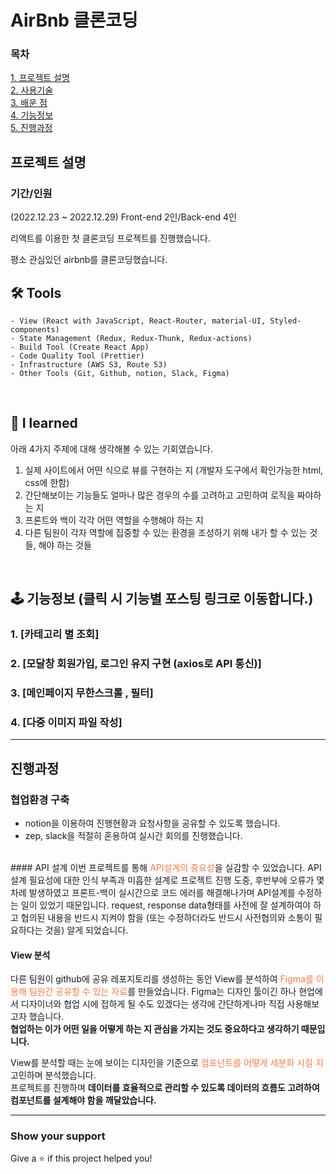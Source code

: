 # AirBnb 클론코딩 


### 목차
[1. 프로젝트 설명 ](#프로젝트-설명)<br/>
[2. 사용기술 ](#-tools)<br/>
[3. 배운 점 ](#-i-learned)<br/>
[4. 기능정보 ](#-기능정보-클릭-시-기능별-포스팅-링크로-이동합니다)<br/>
[5. 진행과정 ](#진행과정)<br/>


## 프로젝트 설명 
### 기간/인원
(2022.12.23 ~ 2022.12.29) 
Front-end 2인/Back-end 4인

리액트를 이용한 첫 클론코딩 프로젝트를 진행했습니다.

평소 관심있던 airbnb를 클론코딩했습니다. 

## 🛠 Tools
```
- View (React with JavaScript, React-Router, material-UI, Styled-components)
- State Management (Redux, Redux-Thunk, Redux-actions)
- Build Tool (Create React App)
- Code Quality Tool (Prettier)
- Infrastructure (AWS S3, Route 53)
- Other Tools (Git, Github, notion, Slack, Figma)
```

<br/>

## 🔎 I learned 
아래 4가지 주제에 대해 생각해볼 수 있는 기회였습니다.
1. 실제 사이트에서 어떤 식으로 뷰를 구현하는 지 (개발자 도구에서 확인가능한 html, css에 한함)
2. 간단해보이는 기능들도 얼마나 많은 경우의 수를 고려하고 고민하여 로직을 짜야하는 지
3. 프론트와 백이 각각 어떤 역할을 수행해야 하는 지 
4. 다른 팀원이 각자 역할에 집중할 수 있는 환경을 조성하기 위해 내가 할 수 있는 것들, 해야 하는 것들

<br/>

## 🕹 기능정보 (클릭 시 기능별 포스팅 링크로 이동합니다.)
### 1. [카테고리 별 조회]

### 2. [모달창 회원가입, 로그인 유지 구현 (axios로 API 통신)]

### 3. [메인페이지 무한스크롤 , 필터]

### 4. [다중 이미지 파일 작성]
---

## 진행과정
### 협업환경 구축
- notion을 이용하여 진행현황과 요청사항을 공유할 수 있도록 했습니다.
- zep, slack을 적절히 혼용하여 실시간 회의를 진행했습니다.

<br>
#### API 설계 
이번 프로젝트를 통해 <span style="color:#FF7948">API설계의 중요성</span>을 실감할 수 있었습니다.
API 설계 필요성에 대한 인식 부족과 미흡한 설계로 프로젝트 진행 도중, 후반부에 오류가 몇 차례 발생하였고 프론트-백이 실시간으로 코드 에러를 해결해나가며 API설계를 수정하는 일이 있었기 때문입니다. 
request, response data형태를 사전에 잘 설계하여야 하고 협의된 내용을 반드시 지켜야 함을 (또는 수정하더라도 반드시 사전협의와 소통이 필요하다는 것을) 알게 되었습니다.  

<br>

#### View 분석
다른 팀원이 github에 공유 레포지토리를 생성하는 동안 View를 분석하여 <span style="color:#FF7948">Figma를 이용해 팀원간 공유할 수 있는 자료</span>를 만들었습니다. 
Figma는 디자인 툴이긴 하나 현업에서 디자이너와 협업 시에 접하게 될 수도 있겠다는 생각에 간단하게나마 직접 사용해보고자 했습니다.  
**협업하는 이가 어떤 일을 어떻게 하는 지 관심을 가지는 것도 중요하다고 생각하기 때문입니다.**

View를 분석할 때는 눈에 보이는 디자인을 기준으로 <span style="color:#FF7948">컴포넌트를 어떻게 세분화 시킬 지</span> 고민하며 분석했습니다.  
프로젝트를 진행하며 **데이터를 효율적으로 관리할 수 있도록 데이터의 흐름도 고려하여 컴포넌트를 설계해야 함을 깨달았습니다.**  


---

### Show your support
Give a ⭐️ if this project helped you!
